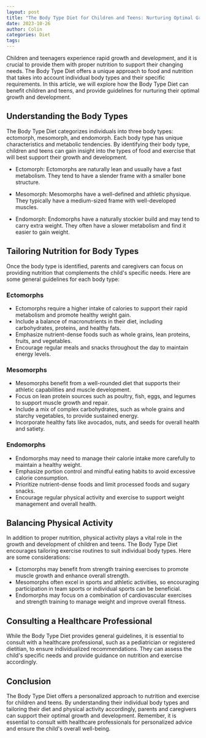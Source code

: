 ```yaml
---
layout: post
title: "The Body Type Diet for Children and Teens: Nurturing Optimal Growth and Development"
date: 2023-10-26
author: Colin
categories: Diet
tags: 
---
```


Children and teenagers experience rapid growth and development, and it is crucial to provide them with proper nutrition to support their changing needs. The Body Type Diet offers a unique approach to food and nutrition that takes into account individual body types and their specific requirements. In this article, we will explore how the Body Type Diet can benefit children and teens, and provide guidelines for nurturing their optimal growth and development.

## Understanding the Body Types

The Body Type Diet categorizes individuals into three body types: ectomorph, mesomorph, and endomorph. Each body type has unique characteristics and metabolic tendencies. By identifying their body type, children and teens can gain insight into the types of food and exercise that will best support their growth and development.

- Ectomorph: Ectomorphs are naturally lean and usually have a fast metabolism. They tend to have a slender frame with a smaller bone structure.

- Mesomorph: Mesomorphs have a well-defined and athletic physique. They typically have a medium-sized frame with well-developed muscles.

- Endomorph: Endomorphs have a naturally stockier build and may tend to carry extra weight. They often have a slower metabolism and find it easier to gain weight.

## Tailoring Nutrition for Body Types

Once the body type is identified, parents and caregivers can focus on providing nutrition that complements the child's specific needs. Here are some general guidelines for each body type:

### Ectomorphs

- Ectomorphs require a higher intake of calories to support their rapid metabolism and promote healthy weight gain.
- Include a balance of macronutrients in their diet, including carbohydrates, proteins, and healthy fats.
- Emphasize nutrient-dense foods such as whole grains, lean proteins, fruits, and vegetables.
- Encourage regular meals and snacks throughout the day to maintain energy levels.

### Mesomorphs

- Mesomorphs benefit from a well-rounded diet that supports their athletic capabilities and muscle development.
- Focus on lean protein sources such as poultry, fish, eggs, and legumes to support muscle growth and repair.
- Include a mix of complex carbohydrates, such as whole grains and starchy vegetables, to provide sustained energy.
- Incorporate healthy fats like avocados, nuts, and seeds for overall health and satiety.

### Endomorphs

- Endomorphs may need to manage their calorie intake more carefully to maintain a healthy weight.
- Emphasize portion control and mindful eating habits to avoid excessive calorie consumption.
- Prioritize nutrient-dense foods and limit processed foods and sugary snacks.
- Encourage regular physical activity and exercise to support weight management and overall health.

## Balancing Physical Activity

In addition to proper nutrition, physical activity plays a vital role in the growth and development of children and teens. The Body Type Diet encourages tailoring exercise routines to suit individual body types. Here are some considerations:

- Ectomorphs may benefit from strength training exercises to promote muscle growth and enhance overall strength.
- Mesomorphs often excel in sports and athletic activities, so encouraging participation in team sports or individual sports can be beneficial.
- Endomorphs may focus on a combination of cardiovascular exercises and strength training to manage weight and improve overall fitness.

## Consulting a Healthcare Professional

While the Body Type Diet provides general guidelines, it is essential to consult with a healthcare professional, such as a pediatrician or registered dietitian, to ensure individualized recommendations. They can assess the child's specific needs and provide guidance on nutrition and exercise accordingly.

## Conclusion

The Body Type Diet offers a personalized approach to nutrition and exercise for children and teens. By understanding their individual body types and tailoring their diet and physical activity accordingly, parents and caregivers can support their optimal growth and development. Remember, it is essential to consult with healthcare professionals for personalized advice and ensure the child's overall well-being.